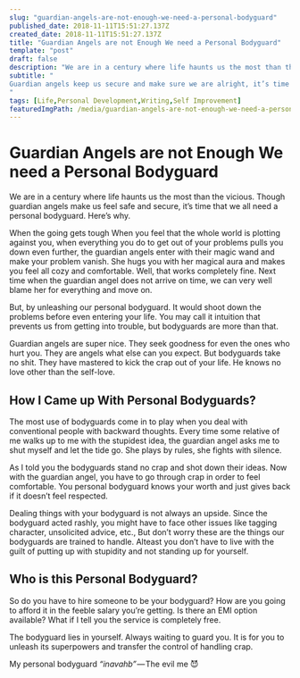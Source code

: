 ```yaml
---
slug: "guardian-angels-are-not-enough-we-need-a-personal-bodyguard"
published_date: 2018-11-11T15:51:27.137Z
created_date: 2018-11-11T15:51:27.137Z
title: "Guardian Angels are not Enough We need a Personal Bodyguard"
template: "post"
draft: false
description: "We are in a century where life haunts us the most than the vicious. Though guardian angels make us feel safe and secure, it’s time that we all need a personal bodyguard. Here’s why. When the going…"
subtitle: "
Guardian angels keep us secure and make sure we are alright, it’s time that we need a personal bodyguard. Here’s why.
"
tags: [Life,Personal Development,Writing,Self Improvement]
featuredImgPath: /media/guardian-angels-are-not-enough-we-need-a-personal-bodyguard-featured.png
---
```

# Guardian Angels are not Enough We need a Personal Bodyguard

We are in a century where life haunts us the most than the vicious. Though guardian angels make us feel safe and secure, it’s time that we all need a personal bodyguard. Here’s why.

When the going gets tough When you feel that the whole world is plotting against you, when everything you do to get out of your problems pulls you down even further, the guardian angels enter with their magic wand and make your problem vanish. She hugs you with her magical aura and makes you feel all cozy and comfortable. Well, that works completely fine. Next time when the guardian angel does not arrive on time, we can very well blame her for everything and move on.

But, by unleashing our personal bodyguard. It would shoot down the problems before even entering your life. You may call it intuition that prevents us from getting into trouble, but bodyguards are more than that.

Guardian angels are super nice. They seek goodness for even the ones who hurt you. They are angels what else can you expect. But bodyguards take no shit. They have mastered to kick the crap out of your life. He knows no love other than the self-love.

## How I Came up With Personal Bodyguards?

The most use of bodyguards come in to play when you deal with conventional people with backward thoughts. Every time some relative of me walks up to me with the stupidest idea, the guardian angel asks me to shut myself and let the tide go. She plays by rules, she fights with silence.

As I told you the bodyguards stand no crap and shot down their ideas. Now with the guardian angel, you have to go through crap in order to feel comfortable. You personal bodyguard knows your worth and just gives back if it doesn’t feel respected.

Dealing things with your bodyguard is not always an upside. Since the bodyguard acted rashly, you might have to face other issues like tagging character, unsolicited advice, etc., But don’t worry these are the things our bodyguards are trained to handle. Alteast you don’t have to live with the guilt of putting up with stupidity and not standing up for yourself.

## Who is this Personal Bodyguard?

So do you have to hire someone to be your bodyguard? How are you going to afford it in the feeble salary you’re getting. Is there an EMI option available? What if I tell you the service is completely free.

The bodyguard lies in yourself. Always waiting to guard you. It is for you to unleash its superpowers and transfer the control of handling crap.

My personal bodyguard _“inavahb”_ — The evil me 😈


